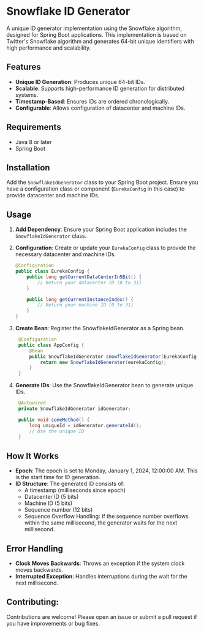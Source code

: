# Snowflake ID Generator

A unique ID generator implementation using the Snowflake algorithm, designed for Spring Boot applications. This implementation is based on Twitter's Snowflake algorithm and generates 64-bit unique identifiers with high performance and scalability.

## Features

- **Unique ID Generation**: Produces unique 64-bit IDs.
- **Scalable**: Supports high-performance ID generation for distributed systems.
- **Timestamp-Based**: Ensures IDs are ordered chronologically.
- **Configurable**: Allows configuration of datacenter and machine IDs.

## Requirements

- Java 8 or later
- Spring Boot

## Installation

Add the `SnowflakeIdGenerator` class to your Spring Boot project. Ensure you have a configuration class or component (`EurekaConfig` in this case) to provide datacenter and machine IDs.

## Usage

1. **Add Dependency**: Ensure your Spring Boot application includes the `SnowflakeIdGenerator` class.

2. **Configuration**: Create or update your `EurekaConfig` class to provide the necessary datacenter and machine IDs.

   ```java
   @Configuration
   public class EurekaConfig {
       public long getCurrentDataCenterIn5Bit() {
           // Return your datacenter ID (0 to 31)
       }

       public long getCurrentInstanceIndex() {
           // Return your machine ID (0 to 31)
       }
   }
   ```
3. **Create Bean**: Register the SnowflakeIdGenerator as a Spring bean.

   ```java
    @Configuration
    public class AppConfig {
        @Bean
        public SnowflakeIdGenerator snowflakeIdGenerator(EurekaConfig eurekaConfig) {
            return new SnowflakeIdGenerator(eurekaConfig);
        }
    }
   ```

4. **Generate IDs**: Use the SnowflakeIdGenerator bean to generate unique IDs.

   ```java
    @Autowired
    private SnowflakeIdGenerator idGenerator;

    public void someMethod() {
        long uniqueId = idGenerator.generateId();
        // Use the unique ID
    }
   ```

## How It Works
- **Epoch**: The epoch is set to Monday, January 1, 2024, 12:00:00 AM. This is the start time for ID generation.
- **ID Structure**: The generated ID consists of:
    - A timestamp (milliseconds since epoch)
    - Datacenter ID (5 bits)
    - Machine ID (5 bits)
    - Sequence number (12 bits)
    - Sequence Overflow Handling: If the sequence number overflows within the same millisecond, the generator waits for the next millisecond.

## Error Handling
- **Clock Moves Backwards**: Throws an exception if the system clock moves backwards.
- **Interrupted Exception**: Handles interruptions during the wait for the next millisecond.

## Contributing:
Contributions are welcome! Please open an issue or submit a pull request if you have improvements or bug fixes.
